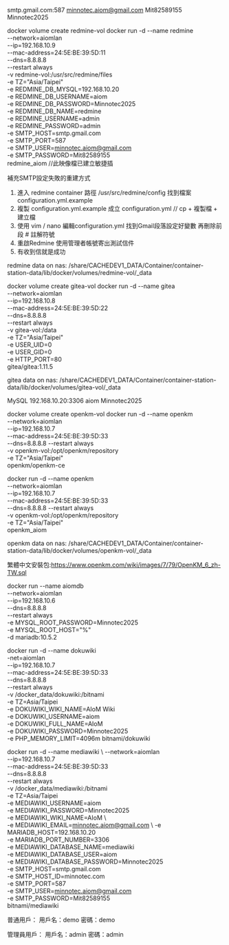 smtp.gmail.com:587
minnotec.aiom@gmail.com
Mit82589155
Minnotec2025

docker volume create redmine-vol
docker run -d --name redmine \
	--network=aiomlan \
	--ip=192.168.10.9 \
	--mac-address=24:5E:BE:39:5D:11 \
	--dns=8.8.8.8 \
	--restart always \
	-v redmine-vol:/usr/src/redmine/files \
	-e TZ="Asia/Taipei" \
	-e REDMINE_DB_MYSQL=192.168.10.20 \
	-e REDMINE_DB_USERNAME=aiom \
	-e REDMINE_DB_PASSWORD=Minnotec2025 \
	-e REDMINE_DB_NAME=redmine \
	-e REDMINE_USERNAME=admin \
	-e REDMINE_PASSWORD=admin \
	-e SMTP_HOST=smtp.gmail.com \
	-e SMTP_PORT=587 \
	-e SMTP_USER=minnotec.aiom@gmail.com \
	-e SMTP_PASSWORD=Mit82589155 \
	redmine_aiom   //此映像檔已建立敏捷插
	
補充SMTP設定失敗的重建方式
1. 進入 redmine container 路徑 /usr/src/redmine/config 找到檔案 configuration.yml.example
2. 複製 configuration.yml.example 成立 configuration.yml // cp + 複製檔  + 建立檔
3. 使用 vim / nano 編輯configuration.yml 找到Gmail段落設定好變數 再刪除前段 # 註解符號
4. 重啟Redmine 使用管理者帳號寄出測試信件 
5. 有收到信就是成功	

redmine data on nas:
/share/CACHEDEV1_DATA/Container/container-station-data/lib/docker/volumes/redmine-vol/_data	

docker volume create gitea-vol
docker run -d --name gitea \
    --network=aiomlan \
    --ip=192.168.10.8 \
    --mac-address=24:5E:BE:39:5D:22 \
    --dns=8.8.8.8 \
    --restart always \
    -v gitea-vol:/data \
	-e TZ="Asia/Taipei" \
    -e USER_UID=0 \
    -e USER_GID=0 \
    -e HTTP_PORT=80 \
    gitea/gitea:1.11.5

gitea data on nas:
/share/CACHEDEV1_DATA/Container/container-station-data/lib/docker/volumes/gitea-vol/_data	

MySQL
192.168.10.20:3306
aiom
Minnotec2025

docker volume create openkm-vol
docker run -d --name openkm \
	--network=aiomlan \
	--ip=192.168.10.7 \
	--mac-address=24:5E:BE:39:5D:33 \
	--dns=8.8.8.8 --restart always \
	-v openkm-vol:/opt/openkm/repository \
	-e TZ="Asia/Taipei" \
	openkm/openkm-ce

docker run -d --name openkm \
	--network=aiomlan \
	--ip=192.168.10.7 \
	--mac-address=24:5E:BE:39:5D:33 \
	--dns=8.8.8.8 --restart always \
	-v openkm-vol:/opt/openkm/repository \
	-e TZ="Asia/Taipei" \
	openkm_aiom	

openkm data on nas:
/share/CACHEDEV1_DATA/Container/container-station-data/lib/docker/volumes/openkm-vol/_data

繁體中文安裝包:https://www.openkm.com/wiki/images/7/79/OpenKM_6_zh-TW.sql	

docker run --name aiomdb \
    --network=aiomlan \
    --ip=192.168.10.6 \
    --dns=8.8.8.8 \
    --restart always \
    -e MYSQL_ROOT_PASSWORD=Minnotec2025 \
    -e MYSQL_ROOT_HOST="%" \
    -d mariadb:10.5.2	
	
docker run -d --name dokuwiki \
	-net=aiomlan \
	--ip=192.168.10.7 \
	--mac-address=24:5E:BE:39:5D:33 \
	--dns=8.8.8.8 \
	--restart always \
	-v /docker_data/dokuwiki:/bitnami \
	-e TZ=Asia/Taipei \
	-e DOKUWIKI_WIKI_NAME=AIoM Wiki \
	-e DOKUWIKI_USERNAME=aiom \
	-e DOKUWIKI_FULL_NAME=AIoM \
	-e DOKUWIKI_PASSWORD=Minnotec2025 \
	-e PHP_MEMORY_LIMIT=4096m bitnami/dokuwiki

	
docker run -d --name mediawiki \ 
	--network=aiomlan \
	--ip=192.168.10.7 \
	--mac-address=24:5E:BE:39:5D:33 \
	--dns=8.8.8.8 \
	--restart always \
	-v /docker_data/mediawiki:/bitnami \
	-e TZ=Asia/Taipei \
	-e MEDIAWIKI_USERNAME=aiom \
	-e MEDIAWIKI_PASSWORD=Minnotec2025 \
	-e MEDIAWIKI_WIKI_NAME=AIoM \  
	-e MEDIAWIKI_EMAIL=minnotec.aiom@gmail.com \ 
	-e MARIADB_HOST=192.168.10.20 \
	-e MARIADB_PORT_NUMBER=3306 \
	-e MEDIAWIKI_DATABASE_NAME=mediawiki \
	-e MEDIAWIKI_DATABASE_USER=aiom \
	-e MEDIAWIKI_DATABASE_PASSWORD=Minnotec2025 \
	-e SMTP_HOST=smtp.gmail.com \
	-e SMTP_HOST_ID=minnotec.com \
	-e SMTP_PORT=587 \
	-e SMTP_USER=minnotec.aiom@gmail.com \
	-e SMTP_PASSWORD=Mit82589155 \
	bitnami/mediawiki	

普通用戶：
用戶名：demo
密碼：demo

管理員用戶：
用戶名：admin
密碼：admin